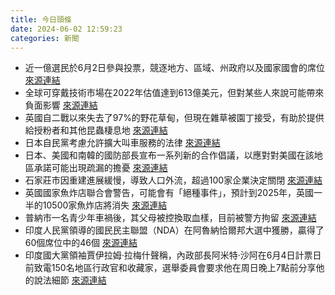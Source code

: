 ```yaml
---
title: 今日頭條
date: 2024-06-02 12:59:23
categories: 新聞            
---
```

- 近一億選民於6月2日參與投票，競逐地方、區域、州政府以及國家國會的席位 [來源連結](https://www.theguardian.com/environment/article/2024/jun/02/its-all-we-have-young-climate-activists-on-the-state-of-politics-around-the-world)
- 全球可穿戴技術市場在2022年估值達到613億美元，但對某些人來說可能帶來負面影響 [來源連結](https://www.theguardian.com/lifeandstyle/article/2024/jun/02/why-health-trackers-can-push-you-off-the-road-to-wellness)
- 英國自二戰以來失去了97%的野花草甸，但現在雜草被園丁接受，有助於提供給授粉者和其他昆蟲棲息地 [來源連結](https://www.theguardian.com/environment/article/2024/jun/02/a-sign-of-hope-why-weeds-are-finally-being-embraced-by-gardeners)
- 日本自民黨考慮允許擴大叫車服務的法律 [來源連結](https://www.japantimes.co.jp/news/2024/06/02/japan/motegi-ride-hailing-market/)
- 日本、美國和南韓的國防部長宣布一系列新的合作倡議，以應對對美國在該地區承諾可能出現疏漏的擔憂 [來源連結](https://www.japantimes.co.jp/news/2024/06/02/japan/politics/south-korea-japan-us-trilateral-shangri-la/)
- 石家莊市因重建進展緩慢，導致人口外流，超過100家企業決定關閉 [來源連結](https://www.japantimes.co.jp/news/2024/06/02/japan/society/noto-business-closures/)
- 英國國家魚炸店聯合會警告，可能會有「絕種事件」，預計到2025年，英國一半的10500家魚炸店將消失 [來源連結](https://www.theguardian.com/business/article/2024/jun/02/heart-of-the-batter-my-lifelong-love-affair-with-fish-and-chips)
- 普納市一名青少年車禍後，其父母被控換取血樣，目前被警方拘留 [來源連結](https://www.thehindu.com/news/national/pune-luxury-car-crash-police-custody-for-shivani-and-vishal-agarwal-in-destruction-of-evidence-case/article68242970.ece)
- 印度人民黨領導的國民民主聯盟（NDA）在阿魯納恰爾邦大選中獲勝，贏得了60個席位中的46個 [來源連結](https://www.thehindu.com/elections/arunachal-pradesh-assembly/arunachal-pradesh-election-results-live-updates-june-2-2024/article68239228.ece)
- 印度國大黨領袖賈伊拉姆·拉梅什聲稱，內政部長阿米特·沙阿在6月4日計票日前致電150名地區行政官和收藏家，選舉委員會要求他在周日晚上7點前分享他的說法細節 [來源連結](https://www.thehindu.com/elections/lok-sabha/election-commission-asks-jairam-ramesh-to-share-details-of-claim-on-amit-shah-calling-up-dms/article68242893.ece)



